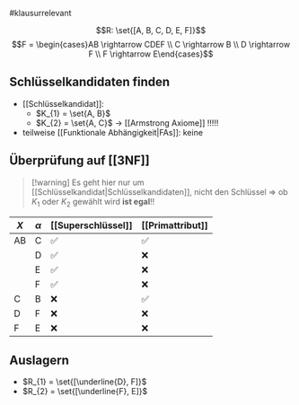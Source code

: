 #klausurrelevant

$$R: \set{[A, B, C, D, E, F]}$$
$$F = \begin{cases}AB \rightarrow CDEF \\ C \rightarrow B \\ D \rightarrow F \\ F \rightarrow E\end{cases}$$

## Schlüsselkandidaten finden
- [[Schlüsselkandidat]]: 
	- $K_{1} = \set{A, B}$
	- $K_{2} = \set{A, C}$ -> [[Armstrong Axiome]] !!!!!
- teilweise [[Funktionale Abhängigkeit|FAs]]: keine

## Überprüfung auf [[3NF]]

> [!warning] Es geht hier nur um [[Schlüsselkandidat|Schlüsselkandidaten]], nicht den Schlüssel => ob $K_{1}$ oder $K_{2}$ gewählt wird **ist egal**!!

| $X$ | $\alpha$ | [[Superschlüssel]] | [[Primattribut]] |
| --- | -------- | ------------------ | ---------------- |
| AB  | C        | ✅                  | ✅                |
|     | D        | ✅                  | ❌                |
|     | E        | ✅                  | ❌                |
|     | F        | ✅                  | ❌                |
| C   | B        | ❌                  | ✅                |
| D   | F        | ❌                  | ❌                |
| F   | E        | ❌                  | ❌                |

## Auslagern
- $R_{1} = \set{[\underline{D}, F]}$
- $R_{2} = \set{[\underline{F}, E]}$